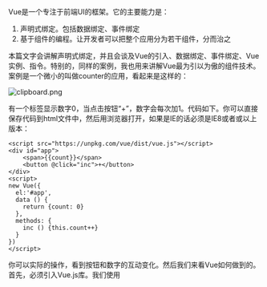 Vue是一个专注于前端UI的框架。它的主要能力是：

1. 声明式绑定。包括数据绑定、事件绑定
2. 基于组件的编程。让开发者可以把整个应用分为若干组件，分而治之

本篇文字会讲解声明式绑定，并且会谈及Vue的引入、数据绑定、事件绑定、Vue实例、指令。特别的，同样的案例，我也用来讲解Vue最为引以为傲的组件技术。案例是一个微小的叫做counter的应用，看起来是这样的：

![clipboard.png](/img/bVFTaM)

有一个标签显示数字0，当点击按钮“+”，数字会每次加1。代码如下。你可以直接保存代码到html文件中，然后用浏览器打开，如果是IE的话必须是IE8或者或以上版本：

    <script src="https://unpkg.com/vue/dist/vue.js"></script>
    <div id="app">
        <span>{{count}}</span>
        <button @click="inc">+</button>
    </div>
    <script>
    new Vue({
      el:'#app',
      data () {
        return {count: 0}
      },
      methods: {
        inc () {this.count++}
      }
    })
    </script>
    
你可以实际的操作，看到按钮和数字的互动变化。然后我们来看Vue如何做到的。
首先，必须引入Vue.js库。我们使用<script>，像是任何古老的js库或者框架的引入一样，引入Vue.js。为了方便，我们没有下载vue.js ,而是使用了vue.js的一个网上提供的拷贝。此拷贝由http://unpkg.com/提供。接下来的代码分为HTML标签和放置于<script>内的js代码。

随后我们看HTML。它就是有一个div标签内嵌套button和span标签，看起来和普通HTML别无二致。除了{{count}}、和@click属性之外。形如{{key}}的符号，是一种特殊的记号，表示的含义是：

    从该标签所在的Vue实例内的data函数返回的对象内查找名为‘key’的项目值，把这个值拿来填充{{key}}所占据的位置的内容。

具体到本案例，在创建Vue实例的时候，

    new Vue({
          el:'#app',
          ...
          
Vue通过el成员的值#app，关联到div#app上。而{{count}}最终定位得到返回对象，{count: 0}，从而得到值0，并使用0填充到<span>标签的内容上。这就是<span>{{count}}</span>的填充过程。

而@click表示的含义是：

  把button的onclick事件挂接到对应Vue实例的methods对象内的指定方法上。这里就是inc()方法。

真正神奇的地方来了，这就是Vue的响应式编程特性。我们看到inc()方法内只是修改了this.count这个数字，UI上的<span>内容就会变化呢？我们本来以为的流程应该是：“我们首先修改this.count,然后拿这个修改过的值通过DOM API去更新<span>”。然而{{count}}这样的数据绑定，不仅仅意味着把this.count的值显示出来，也意味着当this.count被修改的时候，<span>的内容会跟着更新。这就是响应式编程，具体的魔法由Vue内部完成。开发者只要通过{{}}形式的声明，告诉Vue说，“我的这块内容应该显示Vue实例内的某个数据，并且当Vue实例数据更新时，这里的显示也要更新”即可。

Vue实例还做的另外一件事，是托管了data()返回的数据对象。数据对象的方法本来的做法是：
    
    this.$data.count
    
因为Vue实例的托管，你可以通过

    this.count

访问达到data对象的count。这样的简易设计，真是讨人喜欢。

再看下@click，它其实是v-on:click的简写，就是说本来应该写为：

    <button v-on:click="inc">+</button>

这里就需要引出一个非常常用的、叫做“指令”的概念。指令是带有v-前缀的特殊HTML标签属性。。指令的职责就是当其表达式的值改变时相应地将某些行为应用到DOM 上。

1. 指令能接受一个参数，在指令后以“：”指明。
2. 指令能接受一个修饰符，是以“.”指明的特殊后缀
3. 指令能接受一个属性值，预期是单一JavaScript表达式

让我们回顾一下在介绍里的例子：v-on就是一个指令，它接受一个参数为click，接受的属性值为inc。语义我们已经在上文提及，就是把onclick事件绑定到inc方法上。

指令的概念非常重要，也是扩展和复用代码的一种方式，除了我们看到的v-on，还有很多可以使用的指令，比如v-for用于循环复制当前标签等等。我会在后文继续提及。

在新的vue版本中组件被认为更好的复用代码和分离关注点的方式。接下来，我们使用同样的案例，讲解组件。我们可以看到HTML代码：

    <div id="app">
        <span>{{count}}</span>
        <button @click="inc">+</button>
    </div>

标签<span>和<button>其实一起合作，完成一个完整的功能，它们是内聚的；因此组件的基础概念，如果可以使用一个`自定义标签`，把它们两个包装到一个组件内会是一种更好的实践。以此观念，做完后应该得到这样的代码：

    <div id="app">
        <counter></counter>
    </div>
 
实际上开发起来并不困难，只是需要创建一个组件，把本来在Vue实例内的方法和数据，移动到此组件内，把在HTML内的两个标签也移动到组件的模板内。以下代码是可以直接保存为html文件，并使用浏览器来打开运行的：

    <script src="https://unpkg.com/vue/dist/vue.js"></script>
    <div id="app">
      <counter></counter>
    </div>
    <script>
    var counter = {
            'template':'<div><span>{{count}}</span><button v-on:click="inc">+</button></div>',
             data () {
                return {count: 0}
              },
              methods: {
                inc () {this.count++}
              }
        }
      
    new Vue({
      el:'#app',
      components:{
        counter : counter
       }}
    )
    
    </script>

这一次，我们见到了新的内容:

1. Vue的新属性template。它的值用来加载html模板代码。本案例中，就是放置本来在主HTML内的两个标签。需要注意的是，它们之外包括了一个div标签。因为Vue2.0版本要求作为模板的html必须是单根的。
2. Vue的新属性components，用来注册一个局部组件。正是在此处，组件counter被注册，从而在html标签内可以直接使用<counter></counter>来引用组件counter的。

尽管这个案例太小了，还看不出太大的好处。但是这样的组件引入，让相关性强的html元素和对应的数据、代码内聚到了一起，这是符合软件工程原则的、因此是值得鼓励的行为。

新组件完全可以分离到另外一个script文件内，从而达到不仅仅是逻辑上的代码和主html分离，也做到了物理上的分离。

另外，使用template在代码内些html，还是比较烦人：

1. 你得小心的在外层使用单引号，在内部使用双引号
2. 混杂js和html观感不佳

此时，可以使用的替代方法：
1. render函数。实际上所有的template字符串本来在内部就被编译为render函数的
2. 单文件组件技术
3. 或者vue支持的JSX。

当然，后两种方法就需要转译器和打包工具的配合。比如Babel和webpack的。这些内容，请搜索参考

1. vue.js - advance - render 函数小抄
2. vue.js的起步

暂时不在讨论之列。

